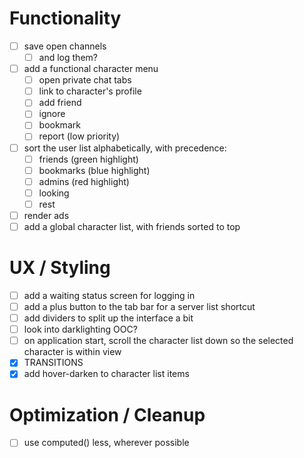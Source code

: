 # Functionality
- [ ] save open channels
  - [ ] and log them?
- [ ] add a functional character menu
  - [ ] open private chat tabs
  - [ ] link to character's profile
  - [ ] add friend
  - [ ] ignore
  - [ ] bookmark
  - [ ] report (low priority)
- [ ] sort the user list alphabetically, with precedence:
  - [ ] friends (green highlight)
  - [ ] bookmarks (blue highlight)
  - [ ] admins (red highlight)
  - [ ] looking
  - [ ] rest
- [ ] render ads
- [ ] add a global character list, with friends sorted to top

# UX / Styling
- [ ] add a waiting status screen for logging in
- [ ] add a plus button to the tab bar for a server list shortcut
- [ ] add dividers to split up the interface a bit
- [ ] look into darklighting OOC?
- [ ] on application start, scroll the character list down so the selected character is within view
- [x] TRANSITIONS
- [x] add hover-darken to character list items

# Optimization / Cleanup
- [ ] use computed() less, wherever possible
